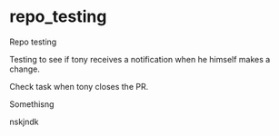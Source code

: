 # repo_testing
Repo testing

Testing to see if tony receives a notification when he himself makes a change.


Check task when tony closes the PR.

Somethisng

nskjndk
